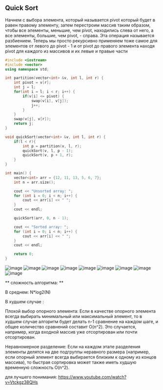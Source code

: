 ## Quick Sort


Начнем с выбора элемента, который называется pivot который будет в равен правому элементу, затем перестроим массив таким образом, чтобы все элементы, меньшие, чем pivot, находились слева от него, а все элементы, большие, чем pivot, - справа. Эта операция называется разбиением.
Теперь мы просто рекурсивно применяем тоже самое для элементов от левого до pivot - 1 и от pivot до правого элемента находя pivot для каждого из массивов и их левые и правые части

```c++
#include <iostream>
#include <vector>
using namespace std;

int partition(vector<int> &v, int l, int r) {
    int pivot = v[r];
    int j = l;
    for(int i = l; i < r; i++) { 
        if(v[i] <= pivot) {
            swap(v[i], v[j]);
            j++;
        }
    }
    swap(v[j], v[r]);
    return j;
}

void quickSort(vector<int> &v, int l, int r) {
    if(l < r){
        int p = partition(v, l, r);
        quickSort(v, l, p - 1);
        quickSort(v, p + 1, r);
    }
}

int main() {
    vector<int> arr = {12, 11, 13, 5, 6, 7};
    int n = arr.size();

    cout << "Unsorted array: ";
    for (int i = 0; i < n; i++) {
        cout << arr[i] << " ";
    }
    cout << endl;

    quickSort(arr, 0, n - 1);

    cout << "Sorted array: ";
    for (int i = 0; i < n; i++) {
        cout << arr[i] << " ";
    }
    cout << endl;

    return 0;
}

```
![image](https://github.com/Arlan-Z/Algorithms-and-data-structures/assets/122739941/a66cb9e9-10c2-4463-bf19-356efec51e9d)
![image](https://github.com/Arlan-Z/Algorithms-and-data-structures/assets/122739941/117ed317-0eea-4d0a-b470-c40dacc1957d)
![image](https://github.com/Arlan-Z/Algorithms-and-data-structures/assets/122739941/0c18b31c-c1d1-4fd7-8411-d9e2f0fbda93)
![image](https://github.com/Arlan-Z/Algorithms-and-data-structures/assets/122739941/e8bf572a-6e40-40d7-9a77-f68aba76df65)
![image](https://github.com/Arlan-Z/Algorithms-and-data-structures/assets/122739941/22f35550-b3bf-4bae-b40f-ac7b77bc5ad6)
![image](https://github.com/Arlan-Z/Algorithms-and-data-structures/assets/122739941/1d17c2da-0611-4519-9cb9-2e180913f048)
![image](https://github.com/Arlan-Z/Algorithms-and-data-structures/assets/122739941/a005afd3-7755-4fd9-83dd-59fc90895580)
![image](https://github.com/Arlan-Z/Algorithms-and-data-structures/assets/122739941/1263b69a-76cd-488c-b1fb-403682008b0d)
![image](https://github.com/Arlan-Z/Algorithms-and-data-structures/assets/122739941/d868df91-88a1-46d3-bd1c-ff3d51ec2dcd)

** сложность алгоритма: **

В среднем:
N*log2(N)

В худшем случае :

Плохой выбор опорного элемента: Если в качестве опорного элемента всегда выбирать минимальный или максимальный элемент, то в худшем случае алгоритм будет делать n-1 сравнение на каждом шаге, и общее количество сравнений составит O(n^2). Это случается, например, когда входной массив уже отсортирован или почти отсортирован.

Неравномерное разделение: Если на каждом этапе разделения элементы делятся на две подгруппы неравного размера (например, если опорный элемент всегда выбирается близким к одному из концов массива), то быстрая сортировка может также иметь худшую временную сложность O(n^2).


для лучшего понимания:
https://www.youtube.com/watch?v=Vtckgz38QHs



